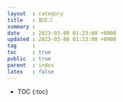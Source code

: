 ```yaml
---
layout  : category
title   : 블로그
summary :
date    : 2023-03-08 01:23:00 +0900
updated : 2023-03-08 01:23:00 +0900
tag     : 
toc     : true
public  : true
parent  : index
latex   : false
---
```


* TOC
{:toc}
